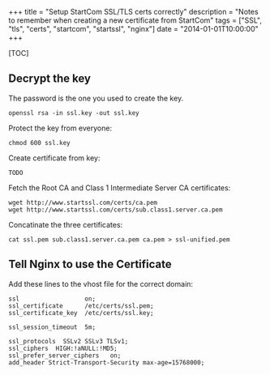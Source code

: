 +++
title = "Setup StartCom SSL/TLS certs correctly"
description = "Notes to remember when creating a new certificate from StartCom"
tags = ["SSL", "tls", "certs", "startcom", "startssl", "nginx"]
date = "2014-01-01T10:00:00"
+++

[TOC]

## Decrypt the key
The password is the one you used to create the key.

    
    openssl rsa -in ssl.key -out ssl.key

Protect the key from everyone:

    
    chmod 600 ssl.key

Create certificate from key:

    
    TODO

Fetch the Root CA and Class 1 Intermediate Server CA certificates:

    
    wget http://www.startssl.com/certs/ca.pem
    wget http://www.startssl.com/certs/sub.class1.server.ca.pem

Concatinate the three certificates:

    
    cat ssl.pem sub.class1.server.ca.pem ca.pem > ssl-unified.pem

## Tell Nginx to use the Certificate
Add these lines to the vhost file for the correct domain:

    
    ssl                  on;
    ssl_certificate      /etc/certs/ssl.pem;
    ssl_certificate_key  /etc/certs/ssl.key;

    ssl_session_timeout  5m;

    ssl_protocols  SSLv2 SSLv3 TLSv1;
    ssl_ciphers  HIGH:!aNULL:!MD5;
    ssl_prefer_server_ciphers   on;
    add_header Strict-Transport-Security max-age=15768000;
